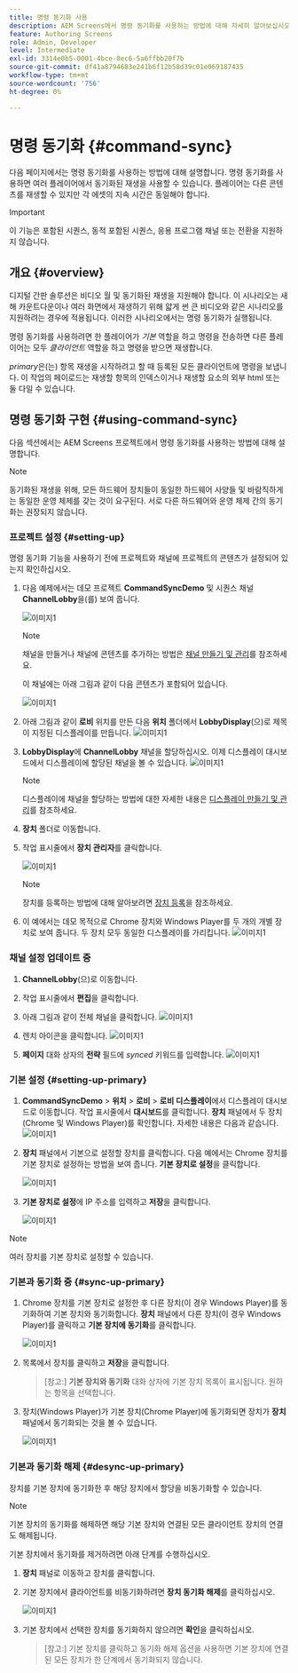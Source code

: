 ```yaml
---
title: 명령 동기화 사용
description: AEM Screens에서 명령 동기화를 사용하는 방법에 대해 자세히 알아보십시오.
feature: Authoring Screens
role: Admin, Developer
level: Intermediate
exl-id: 3314e0b5-0001-4bce-8ec6-5a6ffbb20f7b
source-git-commit: df41a8794683e241b6f12b58d39c01e069187435
workflow-type: tm+mt
source-wordcount: '756'
ht-degree: 0%

---
```


# 명령 동기화 {#command-sync}

다음 페이지에서는 명령 동기화를 사용하는 방법에 대해 설명합니다. 명령 동기화를 사용하면 여러 플레이어에서 동기화된 재생을 사용할 수 있습니다. 플레이어는 다른 콘텐츠를 재생할 수 있지만 각 에셋의 지속 시간은 동일해야 합니다.

>[!IMPORTANT]
>
>이 기능은 포함된 시퀀스, 동적 포함된 시퀀스, 응용 프로그램 채널 또는 전환을 지원하지 않습니다.

## 개요 {#overview}

디지털 간판 솔루션은 비디오 월 및 동기화된 재생을 지원해야 합니다. 이 시나리오는 새해 카운트다운이나 여러 화면에서 재생하기 위해 얇게 썬 큰 비디오와 같은 시나리오를 지원하려는 경우에 적용됩니다. 이러한 시나리오에서는 명령 동기화가 실행됩니다.

명령 동기화를 사용하려면 한 플레이어가 *기본* 역할을 하고 명령을 전송하면 다른 플레이어는 모두 *클라이언트* 역할을 하고 명령을 받으면 재생합니다.

*primary*&#x200B;은(는) 항목 재생을 시작하려고 할 때 등록된 모든 클라이언트에 명령을 보냅니다. 이 작업의 페이로드는 재생할 항목의 인덱스이거나 재생할 요소의 외부 html 또는 둘 다일 수 있습니다.

## 명령 동기화 구현 {#using-command-sync}

다음 섹션에서는 AEM Screens 프로젝트에서 명령 동기화를 사용하는 방법에 대해 설명합니다.

>[!NOTE]
>
>동기화된 재생을 위해, 모든 하드웨어 장치들이 동일한 하드웨어 사양들 및 바람직하게는 동일한 운영 체제를 갖는 것이 요구된다. 서로 다른 하드웨어와 운영 체제 간의 동기화는 권장되지 않습니다.

### 프로젝트 설정 {#setting-up}

명령 동기화 기능을 사용하기 전에 프로젝트와 채널에 프로젝트의 콘텐츠가 설정되어 있는지 확인하십시오.

1. 다음 예제에서는 데모 프로젝트 **CommandSyncDemo** 및 시퀀스 채널 **ChannelLobby**&#x200B;을(를) 보여 줍니다.

   ![이미지1](assets/command-sync/command-sync1-1.png)

   >[!NOTE]
   >
   >채널을 만들거나 채널에 콘텐츠를 추가하는 방법은 [채널 만들기 및 관리](/help/user-guide/managing-channels.md)를 참조하세요.

   이 채널에는 아래 그림과 같이 다음 콘텐츠가 포함되어 있습니다.

   ![이미지1](assets/command-sync/command-sync2-1.png)

1. 아래 그림과 같이 **로비** 위치를 만든 다음 **위치** 폴더에서 **LobbyDisplay**(으)로 제목이 지정된 디스플레이를 만듭니다.
   ![이미지1](assets/command-sync/command-sync3-1.png)

1. **LobbyDisplay**&#x200B;에 **ChannelLobby** 채널을 할당하십시오. 이제 디스플레이 대시보드에서 디스플레이에 할당된 채널을 볼 수 있습니다.
   ![이미지1](assets/command-sync/command-sync4-1.png)

   >[!NOTE]
   >
   >디스플레이에 채널을 할당하는 방법에 대한 자세한 내용은 [디스플레이 만들기 및 관리](/help/user-guide/managing-displays.md)를 참조하세요.

1. **장치** 폴더로 이동합니다.
1. 작업 표시줄에서 **장치 관리자**&#x200B;를 클릭합니다.

   ![이미지1](assets/command-sync5.png)

   >[!NOTE]
   >
   >장치를 등록하는 방법에 대해 알아보려면 [장치 등록](/help/user-guide/device-registration.md)을 참조하세요.

1. 이 예에서는 데모 목적으로 Chrome 장치와 Windows Player를 두 개의 개별 장치로 보여 줍니다. 두 장치 모두 동일한 디스플레이를 가리킵니다.
   ![이미지1](assets/command-sync6.png)

### 채널 설정 업데이트 중

1. **ChannelLobby**(으)로 이동합니다.
1. 작업 표시줄에서 **편집**&#x200B;을 클릭합니다.
1. 아래 그림과 같이 전체 채널을 클릭합니다.
   ![이미지1](assets/command-sync/command-sync7-1.png)

1. 렌치 아이콘을 클릭합니다.
   ![이미지1](assets/command-sync/command-sync8-1.png)

1. **페이지** 대화 상자의 **전략** 필드에 *synced* 키워드를 입력합니다.
   ![이미지1](assets/command-sync/command-sync9-1.png)


### 기본 설정 {#setting-up-primary}

1. **CommandSyncDemo** > **위치** > **로비** > **로비 디스플레이**&#x200B;에서 디스플레이 대시보드로 이동합니다. 작업 표시줄에서 **대시보드**를 클릭합니다.
**장치** 패널에서 두 장치(Chrome 및 Windows Player)를 확인합니다. 자세한 내용은 다음과 같습니다.
   ![이미지1](assets/command-sync/command-sync10-1.png)

1. **장치** 패널에서 기본으로 설정할 장치를 클릭합니다. 다음 예에서는 Chrome 장치를 기본 장치로 설정하는 방법을 보여 줍니다. **기본 장치로 설정**&#x200B;을 클릭합니다.

   ![이미지1](assets/command-sync/command-sync11-1.png)

1. **기본 장치로 설정**&#x200B;에 IP 주소를 입력하고 **저장**&#x200B;을 클릭합니다.

   ![이미지1](assets/command-sync/command-sync12-1.png)

>[!NOTE]
>
>여러 장치를 기본 장치로 설정할 수 있습니다.

### 기본과 동기화 중 {#sync-up-primary}

1. Chrome 장치를 기본 장치로 설정한 후 다른 장치(이 경우 Windows Player)를 동기화하여 기본 장치와 동기화합니다.
**장치** 패널에서 다른 장치(이 경우 Windows Player)를 클릭하고 **기본 장치에 동기화**&#x200B;를 클릭합니다.

   ![이미지1](assets/command-sync/command-sync13-1.png)

1. 목록에서 장치를 클릭하고 **저장**&#x200B;을 클릭합니다.

   >[참고:]
   > **기본 장치와 동기화** 대화 상자에 기본 장치 목록이 표시됩니다. 원하는 항목을 선택합니다.

1. 장치(Windows Player)가 기본 장치(Chrome Player)에 동기화되면 장치가 **장치** 패널에서 동기화되는 것을 볼 수 있습니다.

   ![이미지1](assets/command-sync/command-sync14-1.png)

### 기본과 동기화 해제 {#desync-up-primary}

장치를 기본 장치에 동기화한 후 해당 장치에서 할당을 비동기화할 수 있습니다.

>[!NOTE]
>
>기본 장치의 동기화를 해제하면 해당 기본 장치와 연결된 모든 클라이언트 장치의 연결도 해제됩니다.

기본 장치에서 동기화를 제거하려면 아래 단계를 수행하십시오.

1. **장치** 패널로 이동하고 장치를 클릭합니다.

1. 기본 장치에서 클라이언트를 비동기화하려면 **장치 동기화 해제**&#x200B;를 클릭하십시오.

   ![이미지1](assets/command-sync/command-sync15-1.png)

1. 기본 장치에서 선택한 장치를 동기화하지 않으려면 **확인**&#x200B;을 클릭하십시오.

   >[참고:]
   > 기본 장치를 클릭하고 동기화 해제 옵션을 사용하면 기본 장치에 연결된 모든 장치가 한 단계에서 동기화되지 않습니다.
